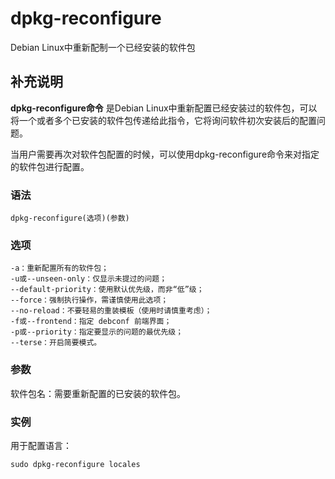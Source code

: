 dpkg-reconfigure
===

Debian Linux中重新配制一个已经安装的软件包

## 补充说明

**dpkg-reconfigure命令** 是Debian Linux中重新配置已经安装过的软件包，可以将一个或者多个已安装的软件包传递给此指令，它将询问软件初次安装后的配置问题。

当用户需要再次对软件包配置的时候，可以使用dpkg-reconfigure命令来对指定的软件包进行配置。

### 语法  

```shell
dpkg-reconfigure(选项)(参数)
```

### 选项  

```shell
-a：重新配置所有的软件包；
-u或--unseen-only：仅显示未提过的问题；
--default-priority：使用默认优先级，而非“低”级；
--force：强制执行操作，需谨慎使用此选项；
--no-reload：不要轻易的重装模板（使用时请慎重考虑）；
-f或--frontend：指定 debconf 前端界面；
-p或--priority：指定要显示的问题的最优先级；
--terse：开启简要模式。
```

### 参数  

软件包名：需要重新配置的已安装的软件包。

### 实例  

用于配置语言：

```shell
sudo dpkg-reconfigure locales
```


<!-- Linux命令行搜索引擎：https://jaywcjlove.github.io/linux-command/ -->